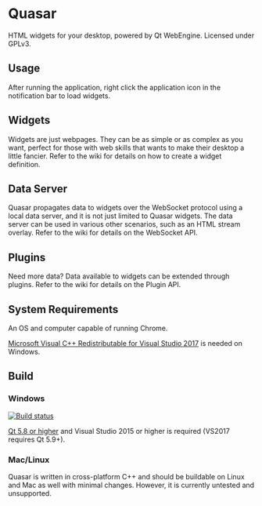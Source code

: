 # Quasar

HTML widgets for your desktop, powered by Qt WebEngine. Licensed under GPLv3.

## Usage

After running the application, right click the application icon in the notification bar to load widgets.

## Widgets

Widgets are just webpages. They can be as simple or as complex as you want, perfect for those with web skills that wants to make their desktop a little fancier. Refer to the wiki for details on how to create a widget definition.

## Data Server

Quasar propagates data to widgets over the WebSocket protocol using a local data server, and it is not just limited to Quasar widgets. The data server can be used in various other scenarios, such as an HTML stream overlay. Refer to the wiki for details on the WebSocket API.

## Plugins

Need more data? Data available to widgets can be extended through plugins. Refer to the wiki for details on the Plugin API.

## System Requirements

An OS and computer capable of running Chrome.

[Microsoft Visual C++ Redistributable for Visual Studio 2017](https://go.microsoft.com/fwlink/?LinkId=746572) is needed on Windows.

## Build

### Windows

[![Build status](https://ci.appveyor.com/api/projects/status/yd5l7u53ufo4mur1?svg=true)](https://ci.appveyor.com/project/r52/quasar)

[Qt 5.8 or higher](http://www.qt.io/) and Visual Studio 2015 or higher is required (VS2017 requires Qt 5.9+).

### Mac/Linux

Quasar is written in cross-platform C++ and should be buildable on Linux and Mac as well with minimal changes. However, it is currently untested and unsupported.
